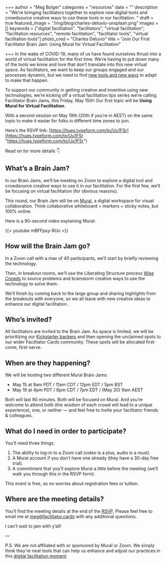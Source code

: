 +++
author = "Meg Bolger"
categories = "resources"
date = ""
description = "We're bringing facilitators together to explore new digital tools and crowdsource creative ways to use these tools in our facilitation. "
draft = true
featured_image = "/img/blog/charles-deluvio-unsplash.png"
images = []
keywords = ["digital facilitation", "facilitators", "virtual facilitation", "facilitation resources", "remote facilitation", "facilitator tools", "virtual facilitation tools"]
photo_cred = "Charles Deluvio"
title = "Join Our First Facilitator Brain Jam: Using Mural for Virtual Facilitation"

+++
In the wake of COVID-19, many of us have found ourselves thrust into a world of virtual facilitation for the first time. We’re having to put down many of the tools we know and love that don’t translate into this new virtual space. As facilitators, we want to keep our groups engaged and our processes dynamic, but we need to find [new tools and new ways](https://www.facilitator.cards/blog/modifying-in-person-activities-for-virtual-facilitation/) to adapt to make that happen.

To support our community in getting creative and inventive using new technologies, we’re kicking off a virtual facilitation tips series we’re calling Facilitator Brain Jams, this Friday, May 15th! Our first topic will be **Using Mural for Virtual Facilitation.**

With a second session on May 19th (20th if you’re in AEST) on the same topic to make it easier for folks in different time zones to join.

Here’s the RSVP link: [https://hues.typeform.com/to/Uu1FSr](https://hues.typeform.com/to/Uu1FSr "https://hues.typeform.com/to/Uu1FSr")

Read on for more details 👇

## What’s a Brain Jam?

In our Brain Jams, we’ll be meeting on Zoom to explore a digital tool and crowdsource creative ways to use it in our facilitation. For the first few, we’ll be focusing on virtual facilitation (for obvious reasons).

This round, our Brain Jam will be on [Mural](http://mural.co/), a digital workspace for visual collaboration. Think collaborative whiteboard + markers + sticky notes, but 100% online.

Here is a 90-second video explaining Mural:

{{< youtube mBFFpsy-RUo >}}

## How will the Brain Jam go?

In a Zoom call with a max of 40 participants, we’ll start by briefly reviewing the technology.

Then, in breakout rooms, we’ll use the Liberating Structure process [Wise Crowds](http://www.liberatingstructures.com/13-wise-crowds/) to source problems and brainstorm creative ways to use the technology to solve them.

We’ll finish by coming back to the large group and sharing highlights from the breakouts with everyone, so we all leave with new creative ideas to enhance our digital facilitation.

## Who’s invited?

All facilitators are invited to the Brain Jam. As space is limited, we will be prioritizing our [Kickstarter backers](https://www.kickstarter.com/projects/facilitatorcards/facilitator-cards) and then opening the unclaimed spots to our wider Facilitator Cards community. These spots will be allocated first-come, first-serve.

## When are they happening?

We will be hosting two different Mural Brain Jams:

* May 15 at 9am PDT / 11am CDT / 12pm EDT / 5pm BST
* May 19 at 4pm PDT / 6pm CDT / 7pm EDT / (May 20) 9am AEST

Both will last 90 minutes. Both will be focused on Mural. And you’re welcome to attend both (the wisdom of each crowd will lead to a unique experience), one, or neither — and feel free to invite your facilitator friends & colleagues.

## What do I need in order to participate?

You’ll need three things:

1. The ability to log-in to a Zoom call (video is a plus, audio is a must).
2. A Mural account if you don’t have one already (they have a 30-day free trial).
3. A commitment that you’ll explore Mural a little before the meeting (we’ll walk you through this in the RSVP form).

This event is free, so no worries about registration fees or tuition.

## Where are the meeting details?

You’ll find the meeting details at the end of the [RSVP](https://hues.typeform.com/to/Uu1FSr). Please feel free to email me at meg@facilitator.cards with any additional questions.

I can’t wait to jam with y’all!

—

P.S. We are not affiliated with or sponsored by Mural or Zoom. We simply think they're neat tools that can help us enhance and adjust our practices in this [digital facilitation moment](https://www.facilitator.cards/blog/modifying-in-person-activities-for-virtual-facilitation/).